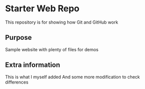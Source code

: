 # Starter Web Repo

This repository is for showing how Git and GitHub work

## Purpose

Sample website with plenty of files for demos

## Extra information

This is what I myself added
And some more modification to check differences
